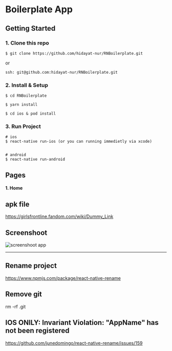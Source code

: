 # Boilerplate App

## Getting Started
### 1. Clone this repo
```
$ git clone https://github.com/hidayat-nur/RNBoilerplate.git
```
or 
```
ssh: git@github.com:hidayat-nur/RNBoilerplate.git
```
### 2. Install & Setup
```
$ cd RNBoilerplate

$ yarn install

$ cd ios & pod install
```
### 3. Run Project
```
# ios
$ react-native run-ios (or you can running immedietly via xcode)


# android
$ react-native run-android
```

## Pages
#### 1. Home


## apk file
https://girlsfrontline.fandom.com/wiki/Dummy_Link


## Screenshoot
![screenshoot app](https://dummyimage.com/300/09f/fff.png)


----------------------------------------------------------------

## Rename project
https://www.npmjs.com/package/react-native-rename
## Remove git
rm -rf .git
## IOS ONlLY: Invariant Violation: "AppName" has not been registered
https://github.com/junedomingo/react-native-rename/issues/159